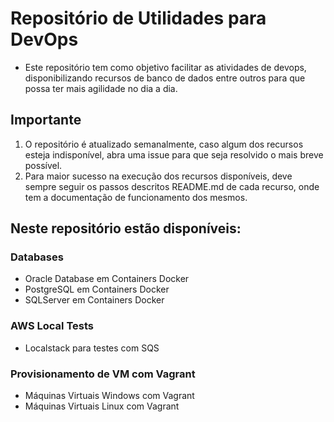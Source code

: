 # Repositório de Utilidades para DevOps

* Este repositório tem como objetivo facilitar as atividades de devops, disponibilizando recursos de banco de dados entre outros para que possa ter mais agilidade no dia a dia.

## Importante

1. O repositório é atualizado semanalmente, caso algum dos recursos esteja indisponível, abra uma issue para que seja resolvido o mais breve possível.
2. Para maior sucesso na execução dos recursos disponíveis, deve sempre seguir os passos descritos README.md de cada recurso, onde tem a documentação de funcionamento dos mesmos.

## Neste repositório estão disponíveis:

### Databases

* Oracle Database em Containers Docker
* PostgreSQL em Containers Docker
* SQLServer em Containers Docker

### AWS Local Tests

* Localstack para testes com SQS

### Provisionamento de VM com Vagrant

* Máquinas Virtuais Windows com Vagrant
* Máquinas Virtuais Linux com Vagrant